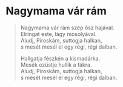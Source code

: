 # Nagymama vár rám

> Nagymama vár rám szép ősz hajával.<br>
> Elringat este, lágy mosolyával.<br>
> Aludj, Piroskám, suttogja halkan,<br>
> s mesét mesél el egy régi, régi dalban.<br>
>
> Hallgatja fészkén a kismadárka.<br>
> Mesék ezüstje hullik a fákra.<br>
> Aludj, Piroskám, suttogja halkan,<br>
> s mesét mesél el egy régi, régi dalban.<br>
